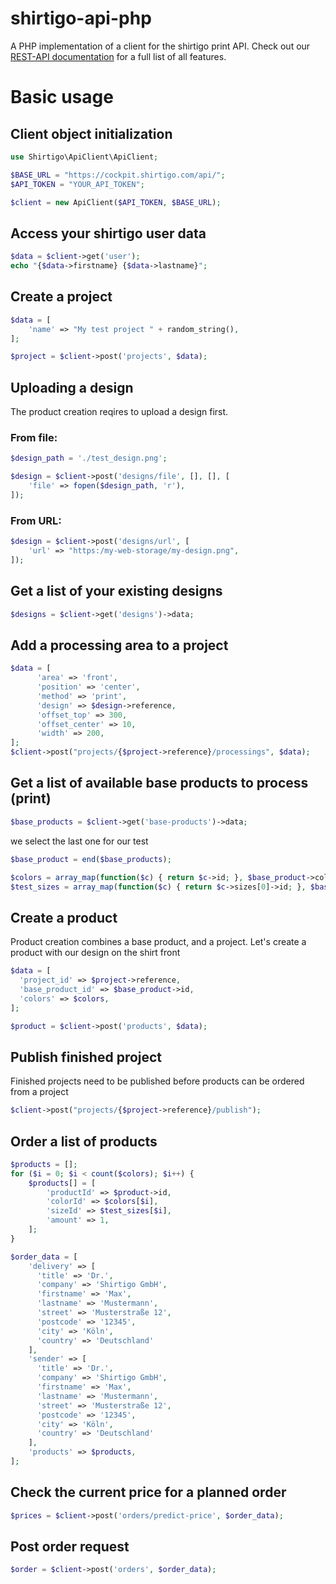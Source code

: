# shirtigo-api-php
A PHP implementation of a client for the shirtigo print API.
Check out our [REST-API documentation](https://cockpit.shirtigo.com/docs/rest-api/) for a full list of all features.

# Basic usage
## Client object initialization
```php
use Shirtigo\ApiClient\ApiClient;

$BASE_URL = "https://cockpit.shirtigo.com/api/";
$API_TOKEN = "YOUR_API_TOKEN";

$client = new ApiClient($API_TOKEN, $BASE_URL);
```
## Access your shirtigo user data
```php
$data = $client->get('user');
echo "{$data->firstname} {$data->lastname}";
```

## Create a project
```php
$data = [
    'name' => "My test project " + random_string(),
];

$project = $client->post('projects', $data);
```

## Uploading a design
 The product creation reqires to upload a design first.
### From file:
```php
$design_path = './test_design.png';

$design = $client->post('designs/file', [], [], [
    'file' => fopen($design_path, 'r'),
]);
```
### From URL:
```php
$design = $client->post('designs/url', [
    'url' => "https:/my-web-storage/my-design.png",
]);
```

## Get a list of your existing designs
```php
$designs = $client->get('designs')->data;
```

## Add a processing area to a project
```php
$data = [
      'area' => 'front',
      'position' => 'center',
      'method' => 'print',
      'design' => $design->reference,
      'offset_top' => 300,
      'offset_center' => 10,
      'width' => 200,
];
$client->post("projects/{$project->reference}/processings", $data);
```

## Get a list of available base products to process (print)
```php
$base_products = $client->get('base-products')->data;
```

we select the last one for our test
```php
$base_product = end($base_products);

$colors = array_map(function($c) { return $c->id; }, $base_product->colors->data);
$test_sizes = array_map(function($c) { return $c->sizes[0]->id; }, $base_product->colors->data);
```

## Create a product
Product creation combines a base product, and a project.
Let's create a product with our design on the shirt front
```php
$data = [
  'project_id' => $project->reference,
  'base_product_id' => $base_product->id,
  'colors' => $colors,
];

$product = $client->post('products', $data);
```

## Publish finished project
 Finished projects need to be published before products can be ordered from a project
```php
$client->post("projects/{$project->reference}/publish");
```

## Order a list of products
```php
$products = [];
for ($i = 0; $i < count($colors); $i++) {
    $products[] = [
        'productId' => $product->id,
        'colorId' => $colors[$i],
        'sizeId' => $test_sizes[$i],
        'amount' => 1,
    ];
}

$order_data = [
    'delivery' => [
      'title' => 'Dr.',
      'company' => 'Shirtigo GmbH',
      'firstname' => 'Max',
      'lastname' => 'Mustermann',
      'street' => 'Musterstraße 12',
      'postcode' => '12345',
      'city' => 'Köln',
      'country' => 'Deutschland'
    ],
    'sender' => [
      'title' => 'Dr.',
      'company' => 'Shirtigo GmbH',
      'firstname' => 'Max',
      'lastname' => 'Mustermann',
      'street' => 'Musterstraße 12',
      'postcode' => '12345',
      'city' => 'Köln',
      'country' => 'Deutschland'
    ],
    'products' => $products,
];
```
## Check the current price for a planned order
```php
$prices = $client->post('orders/predict-price', $order_data);
```
## Post order request
```php
$order = $client->post('orders', $order_data);
```
